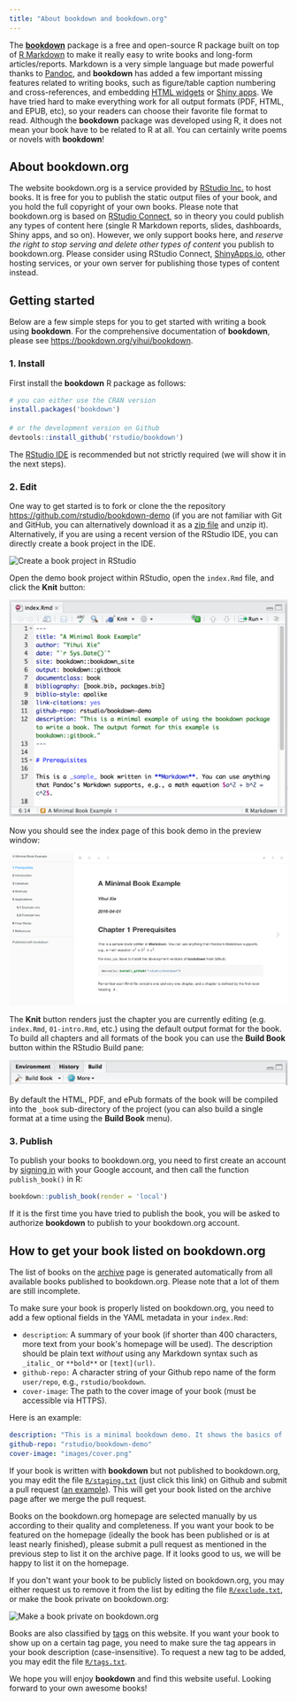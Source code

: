 ```yaml
---
title: "About bookdown and bookdown.org"
---
```


The [**bookdown**](https://github.com/rstudio/bookdown) package is a free and open-source R package built on top of [R Markdown](http://rmarkdown.rstudio.com) to make it really easy to write books and long-form articles/reports. Markdown is a very simple language but made powerful thanks to [Pandoc](http://pandoc.org), and **bookdown** has added a few important missing features related to writing books, such as figure/table caption numbering and cross-references, and embedding [HTML widgets](https://htmlwidgets.org) or [Shiny apps](https://shiny.rstudio.com). We have tried hard to make everything work for all output formats (PDF, HTML, and EPUB, etc), so your readers can choose their favorite file format to read. Although the **bookdown** package was developed using R, it does not mean your book have to be related to R at all. You can certainly write poems or novels with **bookdown**!

## About bookdown.org

The website bookdown.org is a service provided by [RStudio Inc.](https://www.rstudio.com) to host books. It is free for you to publish the static output files of your book, and you hold the full copyright of your own books. Please note that bookdown.org is based on [RStudio Connect](https://www.rstudio.com/products/connect/), so in theory you could publish any types of content here (single R Markdown reports, slides, dashboards, Shiny apps, and so on). However, we only support books here, and _reserve the right to stop serving and delete other types of content_ you publish to bookdown.org. Please consider using RStudio Connect, [ShinyApps.io](https://www.shinyapps.io), other hosting services, or your own server for publishing those types of content instead.

## Getting started

Below are a few simple steps for you to get started with writing a book using **bookdown**. For the comprehensive documentation of **bookdown**, please see <https://bookdown.org/yihui/bookdown>.

### 1. Install

First install the **bookdown** R package as follows:

```r
# you can either use the CRAN version
install.packages('bookdown')

# or the development version on Github
devtools::install_github('rstudio/bookdown')
```

The [RStudio IDE](https://www.rstudio.com/products/rstudio/download/preview/) is recommended but not strictly required (we will show it in the next steps).

### 2. Edit

One way to get started is to fork or clone the the repository <https://github.com/rstudio/bookdown-demo> (if you are not familiar with Git and GitHub, you can alternatively download it as a [zip file](https://github.com/rstudio/bookdown-demo/archive/master.zip) and unzip it). Alternatively, if you are using a recent version of the RStudio IDE, you can directly create a book project in the IDE.

![Create a book project in RStudio](https://user-images.githubusercontent.com/163582/42904357-6a41de3e-8a9a-11e8-87d1-fee8b85a2dfc.png)

Open the demo book project within RStudio, open the `index.Rmd` file, and click the **Knit** button:

![Knit index.Rmd in a bookdown project](/images/knit-book.png)

Now you should see the index page of this book demo in the preview window:

![](/images/preview-book.png)

The **Knit** button renders just the chapter you are currently editing (e.g. `index.Rmd`, `01-intro.Rmd`, etc.) using the default output format for the book. To build all chapters and all formats of the book you can use the **Build Book** button within the RStudio Build pane:

![Build book](/images/build-book.png)

By default the HTML, PDF, and ePub formats of the book will be compiled into the `_book` sub-directory of the project (you can also build a single format at a time using the **Build Book** menu).

### 3. Publish

To publish your books to bookdown.org, you need to first create an account by [signing in](http://bookdown.org/connect/) with your Google account, and then call the function `publish_book()` in R:

```r
bookdown::publish_book(render = 'local')
```

If it is the first time you have tried to publish the book, you will be asked to authorize **bookdown** to publish to your bookdown.org account.

## How to get your book listed on bookdown.org

The list of books on the [archive](/archive/) page is generated automatically from all available books published to bookdown.org. Please note that a lot of them are still incomplete.

To make sure your book is properly listed on bookdown.org, you need to add a few optional fields in the YAML metadata in your `index.Rmd`:

- `description`: A summary of your book (if shorter than 400 characters, more text from your book's homepage will be used). The description should be plain text _without_ using any Markdown syntax such as `_italic_` or `**bold**` or `[text](url)`.
- `github-repo:` A character string of your Github repo name of the form `user/repo`, e.g., `rstudio/bookdown`.
- `cover-image`: The path to the cover image of your book (must be accessible via HTTPS).

Here is an example:

```yaml
description: "This is a minimal bookdown demo. It shows the basics of ..."
github-repo: "rstudio/bookdown-demo"
cover-image: "images/cover.png"
```

If your book is written with **bookdown** but not published to bookdown.org, you may edit the file [`R/staging.txt`](https://github.com/rstudio/bookdown.org/edit/master/R/staging.txt) (just click this link) on Github and submit a pull request ([an example](https://github.com/rstudio/bookdown.org/pull/13)). This will get your book listed on the archive page after we merge the pull request.

Books on the bookdown.org homepage are selected manually by us according to their quality and completeness. If you want your book to be featured on the homepage (ideally the book has been published or is at least nearly finished), please submit a pull request as mentioned in the previous step to list it on the archive page. If it looks good to us, we will be happy to list it on the homepage.

If you don't want your book to be publicly listed on bookdown.org, you may either request us to remove it from the list by editing the file [`R/exclude.txt`](https://github.com/rstudio/bookdown.org/edit/master/R/exclude.txt), or make the book private on bookdown.org:

![Make a book private on bookdown.org](https://user-images.githubusercontent.com/163582/43099998-9718029c-8e89-11e8-9abd-01934120d9dc.png)

Books are also classified by [tags](/tags/) on this website. If you want your book to show up on a certain tag page, you need to make sure the tag appears in your book description (case-insensitive). To request a new tag to be added, you may edit the file [`R/tags.txt`](https://github.com/rstudio/bookdown.org/edit/master/R/tags.txt).

We hope you will enjoy **bookdown** and find this website useful. Looking forward to your own awesome books!
